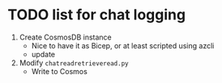 # TODO list for chat logging

1. Create CosmosDB instance
    - Nice to have it as Bicep, or at least scripted using azcli
    - update 
2. Modify `chatreadretrieveread.py`
    - Write to Cosmos
